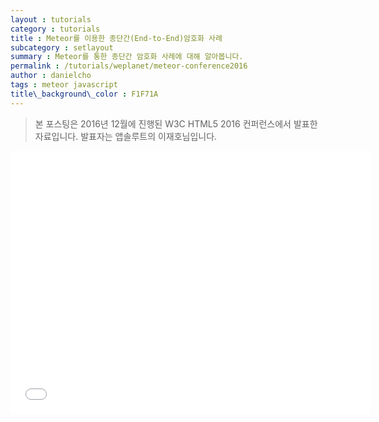 ```yaml
---
layout : tutorials
category : tutorials
title : Meteor를 이용한 종단간(End-to-End)암호화 사례
subcategory : setlayout
summary : Meteor를 통한 종단간 암호화 사례에 대해 알아봅니다.
permalink : /tutorials/weplanet/meteor-conference2016
author : danielcho
tags : meteor javascript
title\_background\_color : F1F71A
---
```




> 본 포스팅은 2016년 12월에 진행된 W3C HTML5 2016 컨퍼런스에서 발표한 자료입니다. 발표자는 앱솔루트의 이재호님입니다.



<iframe src="//slides.com/acidsound/mylar/embed" width="576" height="420" scrolling="no" frameborder="0" webkitallowfullscreen mozallowfullscreen allowfullscreen></iframe>